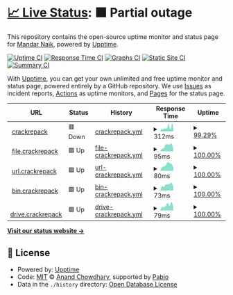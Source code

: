 # [📈 Live Status](https://mandarnaik016.github.io/Upptime): <!--live status--> **🟧 Partial outage**

This repository contains the open-source uptime monitor and status page for [Mandar Naik](https://mandarnaik016.github.io/), powered by [Upptime](https://github.com/upptime/upptime).

[![Uptime CI](https://github.com/mandarnaik016/Upptime/workflows/Uptime%20CI/badge.svg)](https://github.com/mandarnaik016/Upptime/actions?query=workflow%3A%22Uptime+CI%22)
[![Response Time CI](https://github.com/mandarnaik016/Upptime/workflows/Response%20Time%20CI/badge.svg)](https://github.com/mandarnaik016/Upptime/actions?query=workflow%3A%22Response+Time+CI%22)
[![Graphs CI](https://github.com/mandarnaik016/Upptime/workflows/Graphs%20CI/badge.svg)](https://github.com/mandarnaik016/Upptime/actions?query=workflow%3A%22Graphs+CI%22)
[![Static Site CI](https://github.com/mandarnaik016/Upptime/workflows/Static%20Site%20CI/badge.svg)](https://github.com/mandarnaik016/Upptime/actions?query=workflow%3A%22Static+Site+CI%22)
[![Summary CI](https://github.com/mandarnaik016/Upptime/workflows/Summary%20CI/badge.svg)](https://github.com/mandarnaik016/Upptime/actions?query=workflow%3A%22Summary+CI%22)

With [Upptime](https://upptime.js.org), you can get your own unlimited and free uptime monitor and status page, powered entirely by a GitHub repository. We use [Issues](https://github.com/mandarnaik016/Upptime/issues) as incident reports, [Actions](https://github.com/mandarnaik016/Upptime/actions) as uptime monitors, and [Pages](https://mandarnaik016.github.io/Upptime) for the status page.

<!--start: status pages-->
<!-- This summary is generated by Upptime (https://github.com/upptime/upptime) -->
<!-- Do not edit this manually, your changes will be overwritten -->
<!-- prettier-ignore -->
| URL | Status | History | Response Time | Uptime |
| --- | ------ | ------- | ------------- | ------ |
| <img alt="" src="https://icons.duckduckgo.com/ip3/www.crackrepack.xyz.ico" height="13"> [crackrepack](https://www.crackrepack.xyz/) | 🟥 Down | [crackrepack.yml](https://github.com/mandarnaik016/Upptime/commits/HEAD/history/crackrepack.yml) | <details><summary><img alt="Response time graph" src="./graphs/crackrepack/response-time-week.png" height="20"> 312ms</summary><br><a href="https://mandarnaik016.github.io/Upptime/history/crackrepack"><img alt="Response time 246" src="https://img.shields.io/endpoint?url=https%3A%2F%2Fraw.githubusercontent.com%2Fmandarnaik016%2FUpptime%2FHEAD%2Fapi%2Fcrackrepack%2Fresponse-time.json"></a><br><a href="https://mandarnaik016.github.io/Upptime/history/crackrepack"><img alt="24-hour response time 366" src="https://img.shields.io/endpoint?url=https%3A%2F%2Fraw.githubusercontent.com%2Fmandarnaik016%2FUpptime%2FHEAD%2Fapi%2Fcrackrepack%2Fresponse-time-day.json"></a><br><a href="https://mandarnaik016.github.io/Upptime/history/crackrepack"><img alt="7-day response time 312" src="https://img.shields.io/endpoint?url=https%3A%2F%2Fraw.githubusercontent.com%2Fmandarnaik016%2FUpptime%2FHEAD%2Fapi%2Fcrackrepack%2Fresponse-time-week.json"></a><br><a href="https://mandarnaik016.github.io/Upptime/history/crackrepack"><img alt="30-day response time 246" src="https://img.shields.io/endpoint?url=https%3A%2F%2Fraw.githubusercontent.com%2Fmandarnaik016%2FUpptime%2FHEAD%2Fapi%2Fcrackrepack%2Fresponse-time-month.json"></a><br><a href="https://mandarnaik016.github.io/Upptime/history/crackrepack"><img alt="1-year response time 246" src="https://img.shields.io/endpoint?url=https%3A%2F%2Fraw.githubusercontent.com%2Fmandarnaik016%2FUpptime%2FHEAD%2Fapi%2Fcrackrepack%2Fresponse-time-year.json"></a></details> | <details><summary><a href="https://mandarnaik016.github.io/Upptime/history/crackrepack">99.29%</a></summary><a href="https://mandarnaik016.github.io/Upptime/history/crackrepack"><img alt="All-time uptime 99.63%" src="https://img.shields.io/endpoint?url=https%3A%2F%2Fraw.githubusercontent.com%2Fmandarnaik016%2FUpptime%2FHEAD%2Fapi%2Fcrackrepack%2Fuptime.json"></a><br><a href="https://mandarnaik016.github.io/Upptime/history/crackrepack"><img alt="24-hour uptime 98.23%" src="https://img.shields.io/endpoint?url=https%3A%2F%2Fraw.githubusercontent.com%2Fmandarnaik016%2FUpptime%2FHEAD%2Fapi%2Fcrackrepack%2Fuptime-day.json"></a><br><a href="https://mandarnaik016.github.io/Upptime/history/crackrepack"><img alt="7-day uptime 99.29%" src="https://img.shields.io/endpoint?url=https%3A%2F%2Fraw.githubusercontent.com%2Fmandarnaik016%2FUpptime%2FHEAD%2Fapi%2Fcrackrepack%2Fuptime-week.json"></a><br><a href="https://mandarnaik016.github.io/Upptime/history/crackrepack"><img alt="30-day uptime 99.63%" src="https://img.shields.io/endpoint?url=https%3A%2F%2Fraw.githubusercontent.com%2Fmandarnaik016%2FUpptime%2FHEAD%2Fapi%2Fcrackrepack%2Fuptime-month.json"></a><br><a href="https://mandarnaik016.github.io/Upptime/history/crackrepack"><img alt="1-year uptime 99.63%" src="https://img.shields.io/endpoint?url=https%3A%2F%2Fraw.githubusercontent.com%2Fmandarnaik016%2FUpptime%2FHEAD%2Fapi%2Fcrackrepack%2Fuptime-year.json"></a></details>
| <img alt="" src="https://icons.duckduckgo.com/ip3/file.crackrepack.xyz.ico" height="13"> [file.crackrepack](https://file.crackrepack.xyz/) | 🟩 Up | [file-crackrepack.yml](https://github.com/mandarnaik016/Upptime/commits/HEAD/history/file-crackrepack.yml) | <details><summary><img alt="Response time graph" src="./graphs/file-crackrepack/response-time-week.png" height="20"> 95ms</summary><br><a href="https://mandarnaik016.github.io/Upptime/history/file-crackrepack"><img alt="Response time 231" src="https://img.shields.io/endpoint?url=https%3A%2F%2Fraw.githubusercontent.com%2Fmandarnaik016%2FUpptime%2FHEAD%2Fapi%2Ffile-crackrepack%2Fresponse-time.json"></a><br><a href="https://mandarnaik016.github.io/Upptime/history/file-crackrepack"><img alt="24-hour response time 43" src="https://img.shields.io/endpoint?url=https%3A%2F%2Fraw.githubusercontent.com%2Fmandarnaik016%2FUpptime%2FHEAD%2Fapi%2Ffile-crackrepack%2Fresponse-time-day.json"></a><br><a href="https://mandarnaik016.github.io/Upptime/history/file-crackrepack"><img alt="7-day response time 95" src="https://img.shields.io/endpoint?url=https%3A%2F%2Fraw.githubusercontent.com%2Fmandarnaik016%2FUpptime%2FHEAD%2Fapi%2Ffile-crackrepack%2Fresponse-time-week.json"></a><br><a href="https://mandarnaik016.github.io/Upptime/history/file-crackrepack"><img alt="30-day response time 231" src="https://img.shields.io/endpoint?url=https%3A%2F%2Fraw.githubusercontent.com%2Fmandarnaik016%2FUpptime%2FHEAD%2Fapi%2Ffile-crackrepack%2Fresponse-time-month.json"></a><br><a href="https://mandarnaik016.github.io/Upptime/history/file-crackrepack"><img alt="1-year response time 231" src="https://img.shields.io/endpoint?url=https%3A%2F%2Fraw.githubusercontent.com%2Fmandarnaik016%2FUpptime%2FHEAD%2Fapi%2Ffile-crackrepack%2Fresponse-time-year.json"></a></details> | <details><summary><a href="https://mandarnaik016.github.io/Upptime/history/file-crackrepack">100.00%</a></summary><a href="https://mandarnaik016.github.io/Upptime/history/file-crackrepack"><img alt="All-time uptime 99.89%" src="https://img.shields.io/endpoint?url=https%3A%2F%2Fraw.githubusercontent.com%2Fmandarnaik016%2FUpptime%2FHEAD%2Fapi%2Ffile-crackrepack%2Fuptime.json"></a><br><a href="https://mandarnaik016.github.io/Upptime/history/file-crackrepack"><img alt="24-hour uptime 100.00%" src="https://img.shields.io/endpoint?url=https%3A%2F%2Fraw.githubusercontent.com%2Fmandarnaik016%2FUpptime%2FHEAD%2Fapi%2Ffile-crackrepack%2Fuptime-day.json"></a><br><a href="https://mandarnaik016.github.io/Upptime/history/file-crackrepack"><img alt="7-day uptime 100.00%" src="https://img.shields.io/endpoint?url=https%3A%2F%2Fraw.githubusercontent.com%2Fmandarnaik016%2FUpptime%2FHEAD%2Fapi%2Ffile-crackrepack%2Fuptime-week.json"></a><br><a href="https://mandarnaik016.github.io/Upptime/history/file-crackrepack"><img alt="30-day uptime 99.89%" src="https://img.shields.io/endpoint?url=https%3A%2F%2Fraw.githubusercontent.com%2Fmandarnaik016%2FUpptime%2FHEAD%2Fapi%2Ffile-crackrepack%2Fuptime-month.json"></a><br><a href="https://mandarnaik016.github.io/Upptime/history/file-crackrepack"><img alt="1-year uptime 99.89%" src="https://img.shields.io/endpoint?url=https%3A%2F%2Fraw.githubusercontent.com%2Fmandarnaik016%2FUpptime%2FHEAD%2Fapi%2Ffile-crackrepack%2Fuptime-year.json"></a></details>
| <img alt="" src="https://icons.duckduckgo.com/ip3/url.crackrepack.xyz.ico" height="13"> [url.crackrepack](https://url.crackrepack.xyz/) | 🟩 Up | [url-crackrepack.yml](https://github.com/mandarnaik016/Upptime/commits/HEAD/history/url-crackrepack.yml) | <details><summary><img alt="Response time graph" src="./graphs/url-crackrepack/response-time-week.png" height="20"> 80ms</summary><br><a href="https://mandarnaik016.github.io/Upptime/history/url-crackrepack"><img alt="Response time 248" src="https://img.shields.io/endpoint?url=https%3A%2F%2Fraw.githubusercontent.com%2Fmandarnaik016%2FUpptime%2FHEAD%2Fapi%2Furl-crackrepack%2Fresponse-time.json"></a><br><a href="https://mandarnaik016.github.io/Upptime/history/url-crackrepack"><img alt="24-hour response time 49" src="https://img.shields.io/endpoint?url=https%3A%2F%2Fraw.githubusercontent.com%2Fmandarnaik016%2FUpptime%2FHEAD%2Fapi%2Furl-crackrepack%2Fresponse-time-day.json"></a><br><a href="https://mandarnaik016.github.io/Upptime/history/url-crackrepack"><img alt="7-day response time 80" src="https://img.shields.io/endpoint?url=https%3A%2F%2Fraw.githubusercontent.com%2Fmandarnaik016%2FUpptime%2FHEAD%2Fapi%2Furl-crackrepack%2Fresponse-time-week.json"></a><br><a href="https://mandarnaik016.github.io/Upptime/history/url-crackrepack"><img alt="30-day response time 248" src="https://img.shields.io/endpoint?url=https%3A%2F%2Fraw.githubusercontent.com%2Fmandarnaik016%2FUpptime%2FHEAD%2Fapi%2Furl-crackrepack%2Fresponse-time-month.json"></a><br><a href="https://mandarnaik016.github.io/Upptime/history/url-crackrepack"><img alt="1-year response time 248" src="https://img.shields.io/endpoint?url=https%3A%2F%2Fraw.githubusercontent.com%2Fmandarnaik016%2FUpptime%2FHEAD%2Fapi%2Furl-crackrepack%2Fresponse-time-year.json"></a></details> | <details><summary><a href="https://mandarnaik016.github.io/Upptime/history/url-crackrepack">100.00%</a></summary><a href="https://mandarnaik016.github.io/Upptime/history/url-crackrepack"><img alt="All-time uptime 99.14%" src="https://img.shields.io/endpoint?url=https%3A%2F%2Fraw.githubusercontent.com%2Fmandarnaik016%2FUpptime%2FHEAD%2Fapi%2Furl-crackrepack%2Fuptime.json"></a><br><a href="https://mandarnaik016.github.io/Upptime/history/url-crackrepack"><img alt="24-hour uptime 100.00%" src="https://img.shields.io/endpoint?url=https%3A%2F%2Fraw.githubusercontent.com%2Fmandarnaik016%2FUpptime%2FHEAD%2Fapi%2Furl-crackrepack%2Fuptime-day.json"></a><br><a href="https://mandarnaik016.github.io/Upptime/history/url-crackrepack"><img alt="7-day uptime 100.00%" src="https://img.shields.io/endpoint?url=https%3A%2F%2Fraw.githubusercontent.com%2Fmandarnaik016%2FUpptime%2FHEAD%2Fapi%2Furl-crackrepack%2Fuptime-week.json"></a><br><a href="https://mandarnaik016.github.io/Upptime/history/url-crackrepack"><img alt="30-day uptime 99.14%" src="https://img.shields.io/endpoint?url=https%3A%2F%2Fraw.githubusercontent.com%2Fmandarnaik016%2FUpptime%2FHEAD%2Fapi%2Furl-crackrepack%2Fuptime-month.json"></a><br><a href="https://mandarnaik016.github.io/Upptime/history/url-crackrepack"><img alt="1-year uptime 99.14%" src="https://img.shields.io/endpoint?url=https%3A%2F%2Fraw.githubusercontent.com%2Fmandarnaik016%2FUpptime%2FHEAD%2Fapi%2Furl-crackrepack%2Fuptime-year.json"></a></details>
| <img alt="" src="https://icons.duckduckgo.com/ip3/bin.crackrepack.xyz.ico" height="13"> [bin.crackrepack](https://bin.crackrepack.xyz/) | 🟩 Up | [bin-crackrepack.yml](https://github.com/mandarnaik016/Upptime/commits/HEAD/history/bin-crackrepack.yml) | <details><summary><img alt="Response time graph" src="./graphs/bin-crackrepack/response-time-week.png" height="20"> 73ms</summary><br><a href="https://mandarnaik016.github.io/Upptime/history/bin-crackrepack"><img alt="Response time 216" src="https://img.shields.io/endpoint?url=https%3A%2F%2Fraw.githubusercontent.com%2Fmandarnaik016%2FUpptime%2FHEAD%2Fapi%2Fbin-crackrepack%2Fresponse-time.json"></a><br><a href="https://mandarnaik016.github.io/Upptime/history/bin-crackrepack"><img alt="24-hour response time 47" src="https://img.shields.io/endpoint?url=https%3A%2F%2Fraw.githubusercontent.com%2Fmandarnaik016%2FUpptime%2FHEAD%2Fapi%2Fbin-crackrepack%2Fresponse-time-day.json"></a><br><a href="https://mandarnaik016.github.io/Upptime/history/bin-crackrepack"><img alt="7-day response time 73" src="https://img.shields.io/endpoint?url=https%3A%2F%2Fraw.githubusercontent.com%2Fmandarnaik016%2FUpptime%2FHEAD%2Fapi%2Fbin-crackrepack%2Fresponse-time-week.json"></a><br><a href="https://mandarnaik016.github.io/Upptime/history/bin-crackrepack"><img alt="30-day response time 216" src="https://img.shields.io/endpoint?url=https%3A%2F%2Fraw.githubusercontent.com%2Fmandarnaik016%2FUpptime%2FHEAD%2Fapi%2Fbin-crackrepack%2Fresponse-time-month.json"></a><br><a href="https://mandarnaik016.github.io/Upptime/history/bin-crackrepack"><img alt="1-year response time 216" src="https://img.shields.io/endpoint?url=https%3A%2F%2Fraw.githubusercontent.com%2Fmandarnaik016%2FUpptime%2FHEAD%2Fapi%2Fbin-crackrepack%2Fresponse-time-year.json"></a></details> | <details><summary><a href="https://mandarnaik016.github.io/Upptime/history/bin-crackrepack">100.00%</a></summary><a href="https://mandarnaik016.github.io/Upptime/history/bin-crackrepack"><img alt="All-time uptime 99.88%" src="https://img.shields.io/endpoint?url=https%3A%2F%2Fraw.githubusercontent.com%2Fmandarnaik016%2FUpptime%2FHEAD%2Fapi%2Fbin-crackrepack%2Fuptime.json"></a><br><a href="https://mandarnaik016.github.io/Upptime/history/bin-crackrepack"><img alt="24-hour uptime 100.00%" src="https://img.shields.io/endpoint?url=https%3A%2F%2Fraw.githubusercontent.com%2Fmandarnaik016%2FUpptime%2FHEAD%2Fapi%2Fbin-crackrepack%2Fuptime-day.json"></a><br><a href="https://mandarnaik016.github.io/Upptime/history/bin-crackrepack"><img alt="7-day uptime 100.00%" src="https://img.shields.io/endpoint?url=https%3A%2F%2Fraw.githubusercontent.com%2Fmandarnaik016%2FUpptime%2FHEAD%2Fapi%2Fbin-crackrepack%2Fuptime-week.json"></a><br><a href="https://mandarnaik016.github.io/Upptime/history/bin-crackrepack"><img alt="30-day uptime 99.88%" src="https://img.shields.io/endpoint?url=https%3A%2F%2Fraw.githubusercontent.com%2Fmandarnaik016%2FUpptime%2FHEAD%2Fapi%2Fbin-crackrepack%2Fuptime-month.json"></a><br><a href="https://mandarnaik016.github.io/Upptime/history/bin-crackrepack"><img alt="1-year uptime 99.88%" src="https://img.shields.io/endpoint?url=https%3A%2F%2Fraw.githubusercontent.com%2Fmandarnaik016%2FUpptime%2FHEAD%2Fapi%2Fbin-crackrepack%2Fuptime-year.json"></a></details>
| <img alt="" src="https://icons.duckduckgo.com/ip3/drive.crackrepack.xyz.ico" height="13"> [drive.crackrepack](https://drive.crackrepack.xyz/) | 🟩 Up | [drive-crackrepack.yml](https://github.com/mandarnaik016/Upptime/commits/HEAD/history/drive-crackrepack.yml) | <details><summary><img alt="Response time graph" src="./graphs/drive-crackrepack/response-time-week.png" height="20"> 79ms</summary><br><a href="https://mandarnaik016.github.io/Upptime/history/drive-crackrepack"><img alt="Response time 72" src="https://img.shields.io/endpoint?url=https%3A%2F%2Fraw.githubusercontent.com%2Fmandarnaik016%2FUpptime%2FHEAD%2Fapi%2Fdrive-crackrepack%2Fresponse-time.json"></a><br><a href="https://mandarnaik016.github.io/Upptime/history/drive-crackrepack"><img alt="24-hour response time 49" src="https://img.shields.io/endpoint?url=https%3A%2F%2Fraw.githubusercontent.com%2Fmandarnaik016%2FUpptime%2FHEAD%2Fapi%2Fdrive-crackrepack%2Fresponse-time-day.json"></a><br><a href="https://mandarnaik016.github.io/Upptime/history/drive-crackrepack"><img alt="7-day response time 79" src="https://img.shields.io/endpoint?url=https%3A%2F%2Fraw.githubusercontent.com%2Fmandarnaik016%2FUpptime%2FHEAD%2Fapi%2Fdrive-crackrepack%2Fresponse-time-week.json"></a><br><a href="https://mandarnaik016.github.io/Upptime/history/drive-crackrepack"><img alt="30-day response time 72" src="https://img.shields.io/endpoint?url=https%3A%2F%2Fraw.githubusercontent.com%2Fmandarnaik016%2FUpptime%2FHEAD%2Fapi%2Fdrive-crackrepack%2Fresponse-time-month.json"></a><br><a href="https://mandarnaik016.github.io/Upptime/history/drive-crackrepack"><img alt="1-year response time 72" src="https://img.shields.io/endpoint?url=https%3A%2F%2Fraw.githubusercontent.com%2Fmandarnaik016%2FUpptime%2FHEAD%2Fapi%2Fdrive-crackrepack%2Fresponse-time-year.json"></a></details> | <details><summary><a href="https://mandarnaik016.github.io/Upptime/history/drive-crackrepack">100.00%</a></summary><a href="https://mandarnaik016.github.io/Upptime/history/drive-crackrepack"><img alt="All-time uptime 100.00%" src="https://img.shields.io/endpoint?url=https%3A%2F%2Fraw.githubusercontent.com%2Fmandarnaik016%2FUpptime%2FHEAD%2Fapi%2Fdrive-crackrepack%2Fuptime.json"></a><br><a href="https://mandarnaik016.github.io/Upptime/history/drive-crackrepack"><img alt="24-hour uptime 100.00%" src="https://img.shields.io/endpoint?url=https%3A%2F%2Fraw.githubusercontent.com%2Fmandarnaik016%2FUpptime%2FHEAD%2Fapi%2Fdrive-crackrepack%2Fuptime-day.json"></a><br><a href="https://mandarnaik016.github.io/Upptime/history/drive-crackrepack"><img alt="7-day uptime 100.00%" src="https://img.shields.io/endpoint?url=https%3A%2F%2Fraw.githubusercontent.com%2Fmandarnaik016%2FUpptime%2FHEAD%2Fapi%2Fdrive-crackrepack%2Fuptime-week.json"></a><br><a href="https://mandarnaik016.github.io/Upptime/history/drive-crackrepack"><img alt="30-day uptime 100.00%" src="https://img.shields.io/endpoint?url=https%3A%2F%2Fraw.githubusercontent.com%2Fmandarnaik016%2FUpptime%2FHEAD%2Fapi%2Fdrive-crackrepack%2Fuptime-month.json"></a><br><a href="https://mandarnaik016.github.io/Upptime/history/drive-crackrepack"><img alt="1-year uptime 100.00%" src="https://img.shields.io/endpoint?url=https%3A%2F%2Fraw.githubusercontent.com%2Fmandarnaik016%2FUpptime%2FHEAD%2Fapi%2Fdrive-crackrepack%2Fuptime-year.json"></a></details>

<!--end: status pages-->

[**Visit our status website →**](https://mandarnaik016.github.io/Upptime)

## 📄 License

- Powered by: [Upptime](https://github.com/upptime/upptime)
- Code: [MIT](./LICENSE) © [Anand Chowdhary](https://anandchowdhary.com), supported by [Pabio](https://pabio.com)
- Data in the `./history` directory: [Open Database License](https://opendatacommons.org/licenses/odbl/1-0/)
